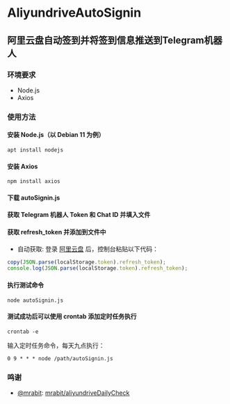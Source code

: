 # AliyundriveAutoSignin

## 阿里云盘自动签到并将签到信息推送到Telegram机器人

### 环境要求

- Node.js
- Axios

### 使用方法

#### 安装 Node.js（以 Debian 11 为例）

```shell
apt install nodejs
```

#### 安装 Axios

```shell
npm install axios
```

#### 下载 autoSignin.js

#### 获取 Telegram 机器人 Token 和 Chat ID 并填入文件

#### 获取 refresh_token 并添加到文件中

- 自动获取: 登录 [阿里云盘](https://www.aliyundrive.com/drive/) 后，控制台粘贴以下代码：

```javascript
copy(JSON.parse(localStorage.token).refresh_token); 
console.log(JSON.parse(localStorage.token).refresh_token);
```

#### 执行测试命令

```shell
node autoSignin.js
```

#### 测试成功后可以使用 crontab 添加定时任务执行

```shell
crontab -e
```

输入定时任务命令，每天九点执行：

```shell
0 9 * * * node /path/autoSignin.js
```

### 鸣谢

- [@mrabit](https://github.com/mrabit): [mrabit/aliyundriveDailyCheck](https://github.com/mrabit/aliyundriveDailyCheck)
